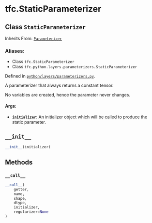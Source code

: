 
# tfc.StaticParameterizer

## Class `StaticParameterizer`

Inherits From: [`Parameterizer`](../tfc/Parameterizer.md)

### Aliases:

* Class `tfc.StaticParameterizer`
* Class `tfc.python.layers.parameterizers.StaticParameterizer`



Defined in [`python/layers/parameterizers.py`](https://github.com/tensorflow/compression/tree/master/python/layers/parameterizers.py).

<!-- Placeholder for "Used in" -->

A parameterizer that always returns a constant tensor.

No variables are created, hence the parameter never changes.

#### Args:

* <b>`initializer`</b>: An initializer object which will be called to produce the
    static parameter.

<h2 id="__init__"><code>__init__</code></h2>

``` python
__init__(initializer)
```





## Methods

<h3 id="__call__"><code>__call__</code></h3>

``` python
__call__(
    getter,
    name,
    shape,
    dtype,
    initializer,
    regularizer=None
)
```





